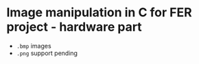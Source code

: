 # Image manipulation in C for FER project - hardware part

- `.bmp` images
- `.png` support pending 
